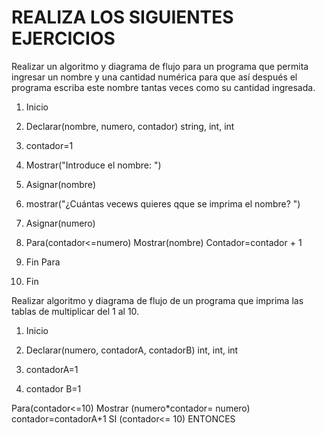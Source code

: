 # REALIZA LOS SIGUIENTES EJERCICIOS

Realizar un algoritmo y diagrama de flujo para un programa que permita ingresar un nombre y una cantidad numérica para que así después el programa escriba este nombre tantas veces como su cantidad ingresada.


1. Inicio

2. Declarar(nombre, numero, contador) string, int, int

3. contador=1 
 
4. Mostrar("Introduce el nombre: ")

5. Asignar(nombre)

6. mostrar("¿Cuántas vecews quieres qque se imprima el nombre? ")

7. Asignar(numero) 

8. Para(contador<=numero) Mostrar(nombre) Contador=contador + 1

9. Fin Para

10. Fin 


Realizar algoritmo y diagrama de flujo de un programa que imprima las tablas de multiplicar del 1 al 10.

1. Inicio

2. Declarar(numero, contadorA, contadorB) int, int, int

3. contadorA=1 
 
4. contador B=1

Para(contador<=10) Mostrar (numero*contador= numero) contador=contadorA+1 SI (contador<= 10) ENTONCES
